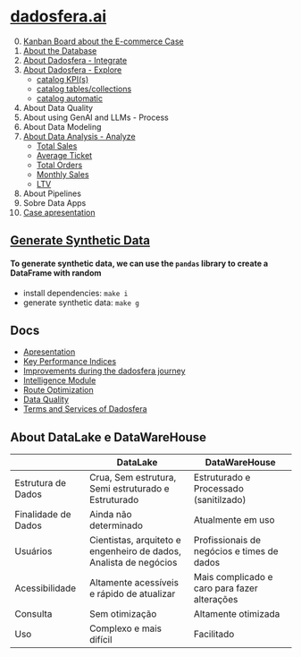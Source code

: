 # [dadosfera.ai](https://dadosfera.ai/)
0. [Kanban Board about the E-commerce Case](https://trello.com/b/6TZ1gF76/dadosfera)  
1. [About the Database](./generate-synthetic-data.py/)   
2. [About Dadosfera - Integrate](./img/upload-tables.png)  
3. [About Dadosfera - Explore](https://metabase-treinamentos.dadosfera.ai/collection/671-colecao-pessoal-de-luizotavioautomacao-treinamentos)  
    - [catalog KPI(s)](./img/upload-tables.png)  
    - [catalog tables/collections](./img/catalog2.png)  
    - [catalog automatic](./img/catalog3.png)  
4. About Data Quality  
5. About using GenAI and LLMs - Process  
6. About Data Modeling    
7. [About Data Analysis - Analyze](https://metabase-treinamentos.dadosfera.ai/dashboard/160-dashboard-e-commerce?tab=9-aba-1)  
    - [Total Sales](./img/total-sales.png)  
    - [Average Ticket](./img/average-ticket.png)  
    - [Total Orders](./img/order.png)  
    - [Monthly Sales](./img/daily-sales.png)  
    - [LTV](./img/LTV.png)  
8. About Pipelines  
9. Sobre Data Apps  
10. [Case apresentation](https://docs.google.com/presentation/d/1xCvihPQVDYsewTFi6hq6VRbWaOJudJoPRytGWiU7vm0/edit?usp=sharing)  

## [Generate Synthetic Data](./generate-synthetic-data.py/)
#### To generate synthetic data, we can use the `pandas` library to create a DataFrame with random  
 - install dependencies: `make i`   
 - generate synthetic data: `make g`  

 ## Docs
 - [Apresentation](https://docs.google.com/presentation/d/1xCvihPQVDYsewTFi6hq6VRbWaOJudJoPRytGWiU7vm0/edit?usp=sharing)  
 - [Key Performance Indices](https://docs.google.com/document/d/19pY2qD9arGb413rYfRLJQIyi-qh-5OrXx0Hw32yhB84/edit?usp=sharing)   
 - [Improvements during the dadosfera journey](https://docs.google.com/document/d/1tJErv_qk8IVRQDJPHScZyLJPXpj5u8senv8zGsERluc/edit?usp=sharing)  
 - [Intelligence Module](https://docs.google.com/document/d/1jTreSvX2p8NYafMrLVt7fP-_R-n6KR5nHUK0bfbvuLQ/edit?usp=sharing)  
 - [Route Optimization](https://docs.google.com/document/d/1IIcxZZe7vdHMOtdrzdoQjqnRHcTLQ4ZmzbpKh6ki9pI/edit?usp=sharing)  
 - [Data Quality](https://docs.google.com/document/d/1-R6fJG-oOl7djTnm_s9nxKv6FZplP7HBnVwKYeBPEgA/edit?usp=sharing)  
 - [Terms and Services of Dadosfera](https://docs.google.com/document/d/1NocVfFwGnuHN1txQHNvK6n0IJE588Z2fH0NRlOuRe3w/edit?usp=sharing)  

 ## About DataLake e DataWareHouse
 &nbsp;              | DataLake                                                          | DataWareHouse  
 ---------           | -------                                                           | ------
 Estrutura de Dados  | Crua, Sem estrutura, Semi estruturado e Estruturado               | Estruturado e Processado (sanitilzado)  
 Finalidade de Dados | Ainda não determinado                                             | Atualmente em uso  
 Usuários            | Cientistas, arquiteto e engenheiro de dados, Analista de negócios | Profissionais de negócios e times de dados  
 Acessibilidade      | Altamente acessíveis e rápido de atualizar                        | Mais complicado e caro para fazer alterações  
 Consulta            | Sem otimização                                                    | Altamente otimizada
 Uso                 | Complexo e mais difícil                                           | Facilitado  


